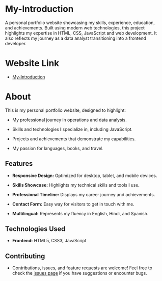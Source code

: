 # My-Introduction
A personal portfolio website showcasing my skills, experience, education, and achievements. Built using modern web technologies, this project highlights my expertise in HTML, CSS, JavaScript and web development. It also reflects my journey as a data analyst transitioning into a frontend developer.

# Website Link

- [My-Introduction](https://nikhil-8285.github.io/My-Introduction/)

# About

This is my personal portfolio website, designed to highlight:

- My professional journey in operations and data analysis.

- Skills and technologies I specialize in, including JavaScript.

- Projects and achievements that demonstrate my capabilities.

- My passion for languages, books, and travel.
## Features

- **Responsive Design:** Optimized for desktop, tablet, and mobile devices.

- **Skills Showcase:** Highlights my technical skills and tools I use.

- **Professional Timeline:** Displays my career journey and achievements.

- **Contact Form:** Easy way for visitors to get in touch with me.

- **Multilingual:** Represents my fluency in English, Hindi, and Spanish.



## Technologies Used

- **Frontend:** HTML5, CSS3, JavaScript
## Contributing

- Contributions, issues, and feature requests are welcome! Feel free to check the [issues page](https://github.com/Nikhil-8285/My-Introduction/issues) if you have suggestions or encounter bugs.
